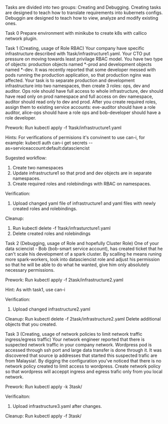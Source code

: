 Tasks are divided into two groups: Creating and Debugging.
Creating tasks are designed to teach how to translate requirements into kubernets configs.
Debuggin are designed to teach how to view, analyze and modify existing ones.

Task 0
Prepare environment with minikube to create k8s with callico network plugin.

Task 1 (Creating, usage of Role RBAC)
Your company have specific infrastructure described with 1task/infrastructure1.yaml. Your CTO put pressure on moving towards least privilage RBAC model. You have two type of objects: production objects named *-prod and development objects named *-dev. It was recently reported that some developer messed with pods running the production application, so that production nginx was affected. Your task is to separate production and development infrastructure into two namespaces, then create 3 roles: ops, dev and auditor. Ops role should have full access to whole infrastructure, dev should have read only on prod namespace and full access on dev namespace, auditor should read only to dev and prod. After you create required roles, assign them to existing service accounts: eve-auditor should have a role auditor, alice-ops should have a role ops and bob-developer should have a role developer.

Prework:
Run kubectl apply -f 1task/infrastructure1.yaml

Hints:
For verifications of permisions it's convinent to use can-i, for example:
kubectl auth can-i get secrets --as=serviceaccount:default:datasciencist

Sugested workflow:
1. Create two namespaces
2. Update infrastructure1 so that prod and dev objects are in separate namespaces.
3. Create required roles and rolebindings with RBAC on namespaces.

Verification:
1. Upload changed yaml file of infrastructure1 and yaml files with newly created roles and rolebindings.

Cleanup:
1. Run kubectl delete -f 1task/infrasturcture1.yaml
2. Delete created roles and rolebindings

Task 2 (Debugging, usage of Role and hopefully Cluster Role)
One of your data sciencist - Bob (bob-smart service account), has created ticket that he can't scale his development of a spark cluster. By scalling he means runing more spark-workers, look into datasciencist role and adjust his permission so that he will be able to do what he wanted, give him only absolutely necessary permissions.

Prework:
Run kubectl apply -f 2task/infrastructure2.yaml

Hint:
As with task1, use can-i

Verification:
1. Upload changed infrastructure2.yaml

Cleanup:
Run kubectl delete -f 2task/infrastructure2.yaml
Delete additional objects that you created.

Task 3 (Creating, usage of network policies to limit network traffic ingress/egress traffic)
Your network engineer reported that there is suspected network traffic in your company network. Wordpress pod is accessed through ssh port and large data transfer is done through it. It was discovered that source ip addresses that started this suspected trafic are from Malaysia!. By digging the configuration you've noticed that there is no network policy created to limit access to wordpress. Create network policy so that wordpress will acceppt ingress and egress trafic only from you local network.

Prework:
Run kubectl apply -k 3task/



Verificaiton:
1. Upload infrastructure3.yaml after changes.

Cleanup:
Run kubectl apply -f 3task/
